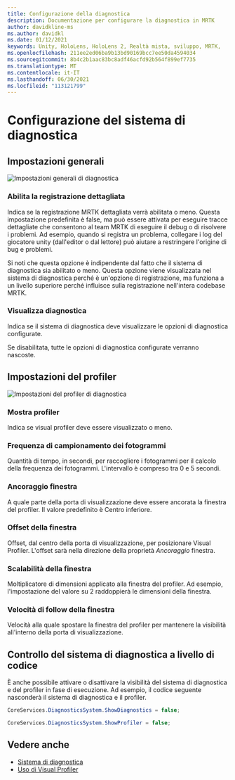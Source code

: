 ```yaml
---
title: Configurazione della diagnostica
description: Documentazione per configurare la diagnostica in MRTK
author: davidkline-ms
ms.author: davidkl
ms.date: 01/12/2021
keywords: Unity, HoloLens, HoloLens 2, Realtà mista, sviluppo, MRTK,
ms.openlocfilehash: 211ee2ed06ba9b13bd90169bcc7ee50da4594034
ms.sourcegitcommit: 8b4c2b1aac83bc8adf46acfd92b564f899ef7735
ms.translationtype: MT
ms.contentlocale: it-IT
ms.lasthandoff: 06/30/2021
ms.locfileid: "113121799"
---
```

# <a name="configuring-the-diagnostics-system"></a>Configurazione del sistema di diagnostica

## <a name="general-settings"></a>Impostazioni generali

![Impostazioni generali di diagnostica](../images/diagnostics/DiagnosticsGeneralSettings.png)

### <a name="enable-verbose-logging"></a>Abilita la registrazione dettagliata

Indica se la registrazione MRTK dettagliata verrà abilitata o meno. Questa impostazione predefinita è false, ma può essere attivata per eseguire tracce dettagliate che consentono al team MRTK di eseguire il debug o di risolvere i problemi. Ad esempio, quando si registra un problema, collegare i log del giocatore unity (dall'editor o dal lettore) può aiutare a restringere l'origine di bug e problemi.

Si noti che questa opzione è indipendente dal fatto che il sistema di diagnostica sia abilitato o meno. Questa opzione viene visualizzata nel sistema di diagnostica perché è un'opzione di registrazione, ma funziona a un livello superiore perché influisce sulla registrazione nell'intera codebase MRTK.

### <a name="show-diagnostics"></a>Visualizza diagnostica

Indica se il sistema di diagnostica deve visualizzare le opzioni di diagnostica configurate.

Se disabilitata, tutte le opzioni di diagnostica configurate verranno nascoste.

## <a name="profiler-settings"></a>Impostazioni del profiler

![Impostazioni del profiler di diagnostica](../images/diagnostics/DiagnosticsProfilerSettings.png)

### <a name="show-profiler"></a>Mostra profiler

Indica se visual profiler deve essere visualizzato o meno.

### <a name="frame-sample-rate"></a>Frequenza di campionamento dei fotogrammi

Quantità di tempo, in secondi, per raccogliere i fotogrammi per il calcolo della frequenza dei fotogrammi. L'intervallo è compreso tra 0 e 5 secondi.

### <a name="window-anchor"></a>Ancoraggio finestra

A quale parte della porta di visualizzazione deve essere ancorata la finestra del profiler. Il valore predefinito è Centro inferiore.

### <a name="window-offset"></a>Offset della finestra

Offset, dal centro della porta di visualizzazione, per posizionare Visual Profiler. L'offset sarà nella direzione della proprietà *Ancoraggio* finestra.

### <a name="window-scale"></a>Scalabilità della finestra

Moltiplicatore di dimensioni applicato alla finestra del profiler. Ad esempio, l'impostazione del valore su 2 raddoppierà le dimensioni della finestra.

### <a name="window-follow-speed"></a>Velocità di follow della finestra

Velocità alla quale spostare la finestra del profiler per mantenere la visibilità all'interno della porta di visualizzazione.

## <a name="programmatically-controlling-the-diagnostics-system"></a>Controllo del sistema di diagnostica a livello di codice

È anche possibile attivare o disattivare la visibilità del sistema di diagnostica e del profiler in fase di esecuzione. Ad esempio, il codice seguente nasconderà il sistema di diagnostica e il profiler.

```c#
CoreServices.DiagnosticsSystem.ShowDiagnostics = false;

CoreServices.DiagnosticsSystem.ShowProfiler = false;
```

## <a name="see-also"></a>Vedere anche

- [Sistema di diagnostica](diagnostics-system-getting-started.md)
- [Uso di Visual Profiler](using-visual-profiler.md)

